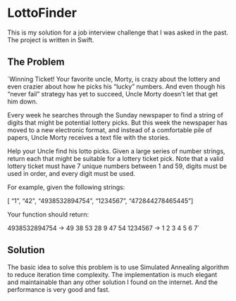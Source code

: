 # LottoFinder
This is my solution for a job interview challenge that I was asked in the past. The project is written in Swift. 

## The Problem 

`Winning Ticket!
Your favorite uncle, Morty, is crazy about the lottery and even crazier about how he picks his “lucky” numbers. And even though his “never fail” strategy has yet to succeed, Uncle Morty doesn't let that get him down.

Every week he searches through the Sunday newspaper to find a string of digits that might be potential lottery picks. But this week the newspaper has moved to a new electronic format, and instead of a comfortable pile of papers, Uncle Morty receives a text file with the stories.

Help your Uncle find his lotto picks. Given a large series of number strings, return each that might be suitable for a lottery ticket pick. Note that a valid lottery ticket must have 7 unique numbers between 1 and 59, digits must be used in order, and every digit must be used.

For example, given the following strings:

[ “1”, “42", “4938532894754”, “1234567”, “472844278465445”]

Your function should return:

4938532894754 -> 49 38 53 28 9 47 54
1234567 -> 1 2 3 4 5 6 7`

## Solution
The basic idea to solve this problem is to use Simulated Annealing algorithm to reduce iteration time complexity. The implementation is much elegant and maintainable than any other solution I found on the internet. And the performance is very good and fast.
